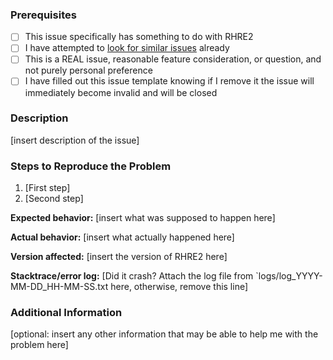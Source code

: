 ### Prerequisites
* [ ] This issue specifically has something to do with RHRE2
* [ ] I have attempted to [look for similar issues](https://github.com/chrislo27/RhythmHeavenRemixEditor/issues?utf8=%E2%9C%93&q=is%3Aissue)
already
* [ ] This is a REAL issue, reasonable feature consideration, or question, and not purely personal preference
* [ ] I have filled out this issue template knowing if I remove it the issue will immediately become invalid and will be closed

### Description
[insert description of the issue]

### Steps to Reproduce the Problem
1. [First step]
2. [Second step]


**Expected behavior:** [insert what was supposed to happen here]

**Actual behavior:** [insert what actually happened here]

**Version affected:** [insert the version of RHRE2 here]

**Stacktrace/error log:** [Did it crash? Attach the log file from `logs/log_YYYY-MM-DD_HH-MM-SS.txt here, otherwise, remove this line]

### Additional Information
[optional: insert any other information that may be able to help me with the problem here]
